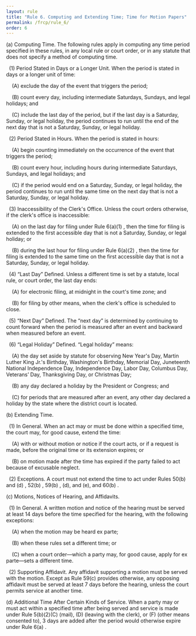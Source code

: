 ```yaml
---
layout: rule
title: "Rule 6. Computing and Extending Time; Time for Motion Papers"
permalink: /frcp/rule_6/
order: 6
---
```


(a) Computing Time. The following rules apply in computing any time period specified in these rules, in any local rule or court order, or in any statute that does not specify a method of computing time.


&nbsp;&nbsp;(1) Period Stated in Days or a Longer Unit. When the period is stated in days or a longer unit of time:


&nbsp;&nbsp;&nbsp;&nbsp;(A) exclude the day of the event that triggers the period;


&nbsp;&nbsp;&nbsp;&nbsp;(B) count every day, including intermediate Saturdays, Sundays, and legal holidays; and


&nbsp;&nbsp;&nbsp;&nbsp;(C) include the last day of the period, but if the last day is a Saturday, Sunday, or legal holiday, the period continues to run until the end of the next day that is not a Saturday, Sunday, or legal holiday.


&nbsp;&nbsp;(2) Period Stated in Hours. When the period is stated in hours:


&nbsp;&nbsp;&nbsp;&nbsp;(A) begin counting immediately on the occurrence of the event that triggers the period;


&nbsp;&nbsp;&nbsp;&nbsp;(B) count every hour, including hours during intermediate Saturdays, Sundays, and legal holidays; and


&nbsp;&nbsp;&nbsp;&nbsp;(C) if the period would end on a Saturday, Sunday, or legal holiday, the period continues to run until the same time on the next day that is not a Saturday, Sunday, or legal holiday.


&nbsp;&nbsp;(3) Inaccessibility of the Clerk's Office. Unless the court orders otherwise, if the clerk's office is inaccessible:


&nbsp;&nbsp;&nbsp;&nbsp;(A) on the last day for filing under Rule 6(a)(1) , then the time for filing is extended to the first accessible day that is not a Saturday, Sunday, or legal holiday; or


&nbsp;&nbsp;&nbsp;&nbsp;(B) during the last hour for filing under Rule 6(a)(2) , then the time for filing is extended to the same time on the first accessible day that is not a Saturday, Sunday, or legal holiday.


&nbsp;&nbsp;(4) “Last Day” Defined. Unless a different time is set by a statute, local rule, or court order, the last day ends:


&nbsp;&nbsp;&nbsp;&nbsp;(A) for electronic filing, at midnight in the court's time zone; and


&nbsp;&nbsp;&nbsp;&nbsp;(B) for filing by other means, when the clerk's office is scheduled to close.


&nbsp;&nbsp;(5) “Next Day” Defined. The “next day” is determined by continuing to count forward when the period is measured after an event and backward when measured before an event.


&nbsp;&nbsp;(6) “Legal Holiday” Defined. “Legal holiday” means:


&nbsp;&nbsp;&nbsp;&nbsp;(A) the day set aside by statute for observing New Year's Day, Martin Luther King Jr.'s Birthday, Washington's Birthday, Memorial Day, Juneteenth National Independence Day, Independence Day, Labor Day, Columbus Day, Veterans’ Day, Thanksgiving Day, or Christmas Day;


&nbsp;&nbsp;&nbsp;&nbsp;(B) any day declared a holiday by the President or Congress; and


&nbsp;&nbsp;&nbsp;&nbsp;(C) for periods that are measured after an event, any other day declared a holiday by the state where the district court is located.


(b) Extending Time.


&nbsp;&nbsp;(1) In General. When an act may or must be done within a specified time, the court may, for good cause, extend the time:


&nbsp;&nbsp;&nbsp;&nbsp;(A) with or without motion or notice if the court acts, or if a request is made, before the original time or its extension expires; or


&nbsp;&nbsp;&nbsp;&nbsp;(B) on motion made after the time has expired if the party failed to act because of excusable neglect.


&nbsp;&nbsp;(2) Exceptions. A court must not extend the time to act under Rules 50(b) and (d) , 52(b) , 59(b) , (d), and (e), and 60(b) .


(c) Motions, Notices of Hearing, and Affidavits.


&nbsp;&nbsp;(1) In General. A written motion and notice of the hearing must be served at least 14 days before the time specified for the hearing, with the following exceptions:


&nbsp;&nbsp;&nbsp;&nbsp;(A) when the motion may be heard ex parte;


&nbsp;&nbsp;&nbsp;&nbsp;(B) when these rules set a different time; or


&nbsp;&nbsp;&nbsp;&nbsp;(C) when a court order—which a party may, for good cause, apply for ex parte—sets a different time.


&nbsp;&nbsp;(2) Supporting Affidavit. Any affidavit supporting a motion must be served with the motion. Except as Rule 59(c) provides otherwise, any opposing affidavit must be served at least 7 days before the hearing, unless the court permits service at another time.


(d) Additional Time After Certain Kinds of Service. When a party may or must act within a specified time after being served and service is made under Rule 5(b)(2)(C) (mail), (D) (leaving with the clerk), or (F) (other means consented to), 3 days are added after the period would otherwise expire under Rule 6(a) .